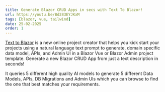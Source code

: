 ```yaml
---
title: Generate Blazor CRUD Apps in secs with Text To Blazor!
url: https://youtu.be/Bd283EYJKxM
tags: [blazor, vue, tailwind]
date: 25-02-2025
order: 1
---
```


[Text to Blazor](/text-to-blazor) is a new online project creator that helps you kick start your projects 
using a natural language text prompt to generate, domain specific data model, APIs, and Admin UI in a 
Blazor Vue or Blazor Admin project template. Generate a new Blazor CRUD App from just a text description in seconds!

It queries 5 different high quality AI models to generate 5 different Data Models, APIs, DB Migrations 
and Admin UIs which you can browse to find the one that best matches your requirements.
